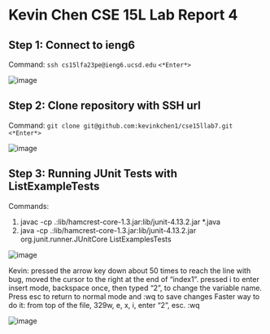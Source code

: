 # Kevin Chen CSE 15L Lab Report 4

## Step 1: Connect to ieng6

Command: `ssh cs15lfa23pe@ieng6.ucsd.edu` `<*Enter*>`


![image](https://github.com/kevinkchen1/cse15l-lab-reports/assets/108315438/2e59424e-ac9d-4752-abcc-7db540500a9c)


## Step 2: Clone repository with SSH url

Command: `git clone git@github.com:kevinkchen1/cse15llab7.git` `<*Enter*>`


![image](https://github.com/kevinkchen1/cse15l-lab-reports/assets/108315438/abf77b5a-449a-4b60-aca1-a83c358e1fe9)


## Step 3: Running JUnit Tests with ListExampleTests

Commands:
1. javac -cp .:lib/hamcrest-core-1.3.jar:lib/junit-4.13.2.jar *.java
2. java -cp .:lib/hamcrest-core-1.3.jar:lib/junit-4.13.2.jar org.junit.runner.JUnitCore ListExamplesTests

   
![image](https://github.com/kevinkchen1/cse15l-lab-reports/assets/108315438/925f05be-c5a9-491e-83d2-41c64f960242)


Kevin: pressed the arrow key down about 50 times to reach the line with bug, moved the cursor to the right at the end of “index1”. pressed i to enter insert mode, backspace once, then typed “2”, to change the variable name. Press esc to return to normal mode and :wq to save changes
Faster way to do it: from top of the file, 329w, e, x, i, enter “2”, esc. :wq

![image](https://github.com/kevinkchen1/cse15l-lab-reports/assets/108315438/5dfc1daa-622a-4419-bc93-57443ec02b50)













